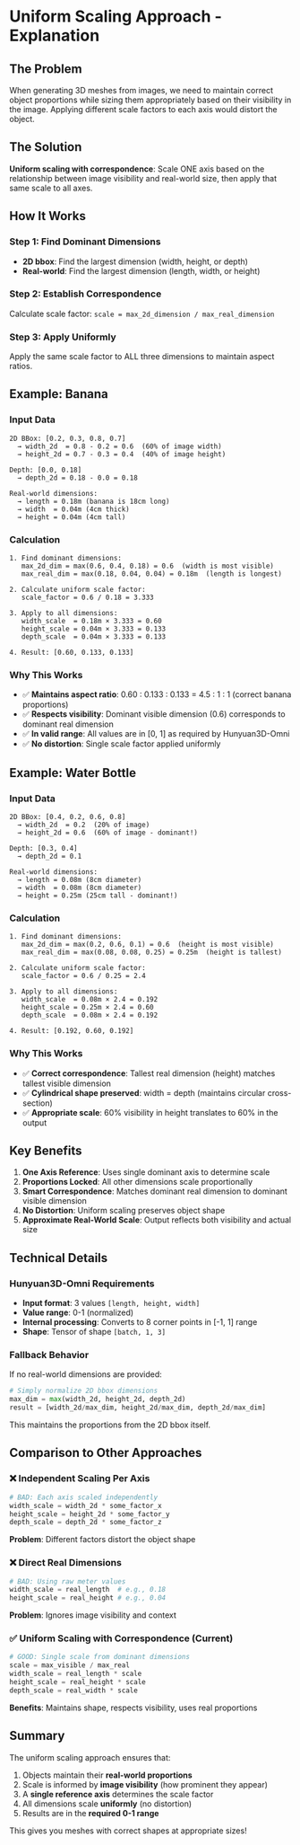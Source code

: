 # Uniform Scaling Approach - Explanation

## The Problem
When generating 3D meshes from images, we need to maintain correct object proportions while sizing them appropriately based on their visibility in the image. Applying different scale factors to each axis would distort the object.

## The Solution
**Uniform scaling with correspondence**: Scale ONE axis based on the relationship between image visibility and real-world size, then apply that same scale to all axes.

## How It Works

### Step 1: Find Dominant Dimensions
- **2D bbox**: Find the largest dimension (width, height, or depth)
- **Real-world**: Find the largest dimension (length, width, or height)

### Step 2: Establish Correspondence
Calculate scale factor: `scale = max_2d_dimension / max_real_dimension`

### Step 3: Apply Uniformly
Apply the same scale factor to ALL three dimensions to maintain aspect ratios.

## Example: Banana

### Input Data
```
2D BBox: [0.2, 0.3, 0.8, 0.7]
  → width_2d  = 0.8 - 0.2 = 0.6  (60% of image width)
  → height_2d = 0.7 - 0.3 = 0.4  (40% of image height)

Depth: [0.0, 0.18]
  → depth_2d = 0.18 - 0.0 = 0.18

Real-world dimensions:
  → length = 0.18m (banana is 18cm long)
  → width  = 0.04m (4cm thick)
  → height = 0.04m (4cm tall)
```

### Calculation
```
1. Find dominant dimensions:
   max_2d_dim = max(0.6, 0.4, 0.18) = 0.6  (width is most visible)
   max_real_dim = max(0.18, 0.04, 0.04) = 0.18m  (length is longest)

2. Calculate uniform scale factor:
   scale_factor = 0.6 / 0.18 = 3.333

3. Apply to all dimensions:
   width_scale  = 0.18m × 3.333 = 0.60
   height_scale = 0.04m × 3.333 = 0.133
   depth_scale  = 0.04m × 3.333 = 0.133

4. Result: [0.60, 0.133, 0.133]
```

### Why This Works
- ✅ **Maintains aspect ratio**: 0.60 : 0.133 : 0.133 = 4.5 : 1 : 1 (correct banana proportions)
- ✅ **Respects visibility**: Dominant visible dimension (0.6) corresponds to dominant real dimension
- ✅ **In valid range**: All values are in [0, 1] as required by Hunyuan3D-Omni
- ✅ **No distortion**: Single scale factor applied uniformly

## Example: Water Bottle

### Input Data
```
2D BBox: [0.4, 0.2, 0.6, 0.8]
  → width_2d  = 0.2  (20% of image)
  → height_2d = 0.6  (60% of image - dominant!)

Depth: [0.3, 0.4]
  → depth_2d = 0.1

Real-world dimensions:
  → length = 0.08m (8cm diameter)
  → width  = 0.08m (8cm diameter)
  → height = 0.25m (25cm tall - dominant!)
```

### Calculation
```
1. Find dominant dimensions:
   max_2d_dim = max(0.2, 0.6, 0.1) = 0.6  (height is most visible)
   max_real_dim = max(0.08, 0.08, 0.25) = 0.25m  (height is tallest)

2. Calculate uniform scale factor:
   scale_factor = 0.6 / 0.25 = 2.4

3. Apply to all dimensions:
   width_scale  = 0.08m × 2.4 = 0.192
   height_scale = 0.25m × 2.4 = 0.60
   depth_scale  = 0.08m × 2.4 = 0.192

4. Result: [0.192, 0.60, 0.192]
```

### Why This Works
- ✅ **Correct correspondence**: Tallest real dimension (height) matches tallest visible dimension
- ✅ **Cylindrical shape preserved**: width = depth (maintains circular cross-section)
- ✅ **Appropriate scale**: 60% visibility in height translates to 60% in the output

## Key Benefits

1. **One Axis Reference**: Uses single dominant axis to determine scale
2. **Proportions Locked**: All other dimensions scale proportionally
3. **Smart Correspondence**: Matches dominant real dimension to dominant visible dimension
4. **No Distortion**: Uniform scaling preserves object shape
5. **Approximate Real-World Scale**: Output reflects both visibility and actual size

## Technical Details

### Hunyuan3D-Omni Requirements
- **Input format**: 3 values `[length, height, width]`
- **Value range**: 0-1 (normalized)
- **Internal processing**: Converts to 8 corner points in [-1, 1] range
- **Shape**: Tensor of shape `[batch, 1, 3]`

### Fallback Behavior
If no real-world dimensions are provided:
```python
# Simply normalize 2D bbox dimensions
max_dim = max(width_2d, height_2d, depth_2d)
result = [width_2d/max_dim, height_2d/max_dim, depth_2d/max_dim]
```

This maintains the proportions from the 2D bbox itself.

## Comparison to Other Approaches

### ❌ Independent Scaling Per Axis
```python
# BAD: Each axis scaled independently
width_scale = width_2d * some_factor_x
height_scale = height_2d * some_factor_y
depth_scale = depth_2d * some_factor_z
```
**Problem**: Different factors distort the object shape

### ❌ Direct Real Dimensions
```python
# BAD: Using raw meter values
width_scale = real_length  # e.g., 0.18
height_scale = real_height # e.g., 0.04
```
**Problem**: Ignores image visibility and context

### ✅ Uniform Scaling with Correspondence (Current)
```python
# GOOD: Single scale from dominant dimensions
scale = max_visible / max_real
width_scale = real_length * scale
height_scale = real_height * scale
depth_scale = real_width * scale
```
**Benefits**: Maintains shape, respects visibility, uses real proportions

## Summary

The uniform scaling approach ensures that:
1. Objects maintain their **real-world proportions**
2. Scale is informed by **image visibility** (how prominent they appear)
3. A **single reference axis** determines the scale factor
4. All dimensions scale **uniformly** (no distortion)
5. Results are in the **required 0-1 range**

This gives you meshes with correct shapes at appropriate sizes!

